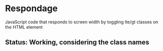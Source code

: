 # Respondage
JavaScript code that responds to screen width by toggling lte/gt classes on the HTML element

## Status: Working, considering the class names